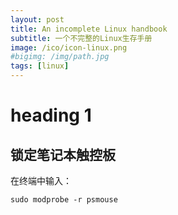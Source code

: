 ```yaml
---
layout: post
title: An incomplete Linux handbook
subtitle: 一个不完整的Linux生存手册
image: /ico/icon-linux.png
#bigimg: /img/path.jpg
tags: [linux]
---
```


# heading 1
## 锁定笔记本触控板
在终端中输入：
	
~~~
sudo modprobe -r psmouse
~~~
	
